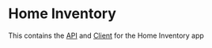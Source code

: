 Home Inventory
==============

This contains the [API](/api) and [Client](/client) for the Home Inventory app